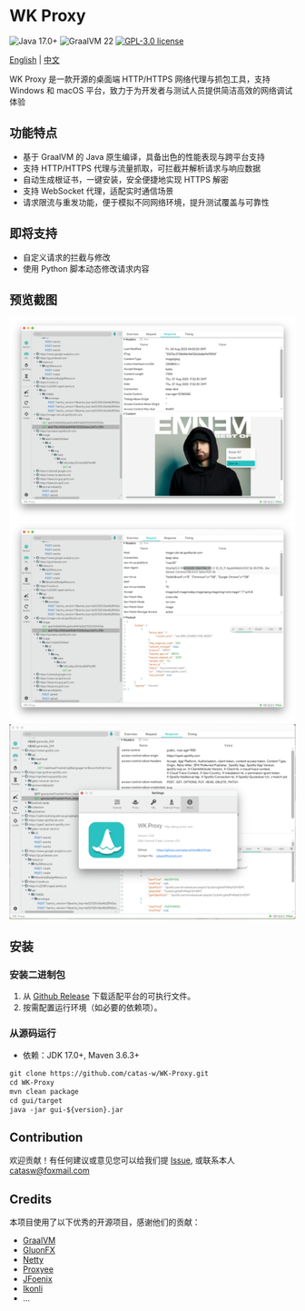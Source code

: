 WK Proxy
=======
![Java 17.0+](https://img.shields.io/badge/Java-17.0%2B-blue.svg)
![GraalVM 22](https://img.shields.io/badge/GraalVM-22.0+-blue.svg)
[![GPL-3.0 license](https://img.shields.io/badge/license-GPL--3.0-green.svg)](https://www.gnu.org/licenses/gpl-3.0.html)

[English](https://github.com/catas-w/WK-Proxy/blob/master/README.md) | [中文](https://github.com/catas-w/WK-Proxy/blob/master/README_zh-CN.md)

WK Proxy 是一款开源的桌面端 HTTP/HTTPS 网络代理与抓包工具，支持 Windows 和 macOS 平台，致力于为开发者与测试人员提供简洁高效的网络调试体验

## 功能特点
- 基于 GraalVM 的 Java 原生编译，具备出色的性能表现与跨平台支持
- 支持 HTTP/HTTPS 代理与流量抓取，可拦截并解析请求与响应数据
- 自动生成根证书，一键安装，安全便捷地实现 HTTPS 解密
- 支持 WebSocket 代理，适配实时通信场景
- 请求限流与重发功能，便于模拟不同网络环境，提升测试覆盖与可靠性

## 即将支持
- 自定义请求的拦截与修改
- 使用 Python 脚本动态修改请求内容

## 预览截图
![image](screenshots/001.png)
![image](screenshots/002.png)
![image](screenshots/004.png)

## 安装
### 安装二进制包
1.	从 [Github Release](https://github.com/catas-w/WK-Proxy/releases/latest) 下载适配平台的可执行文件。
2.	按需配置运行环境（如必要的依赖项）。

### 从源码运行
- 依赖：JDK 17.0+, Maven 3.6.3+
```shell
git clone https://github.com/catas-w/WK-Proxy.git
cd WK-Proxy
mvn clean package
cd gui/target
java -jar gui-${version}.jar
```

## Contribution
欢迎贡献！有任何建议或意见您可以给我们提 [Issue](https://github.com/catas-w/WK-Proxy/issues), 
或联系本人 [catasw@foxmail.com](mailto:catasw@foxmail.com)

## Credits
本项目使用了以下优秀的开源项目，感谢他们的贡献：
- [GraalVM](https://www.graalvm.org)
- [GluonFX](https://gluonhq.com/products/gluonfx)
- [Netty](https://netty.io)
- [Proxyee](https://github.com/monkeyWie/proxyee)
- [JFoenix](http://www.jfoenix.com)
- [Ikonli](https://kordamp.org/ikonli/)
- ...
